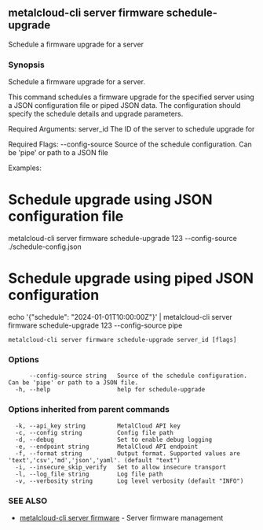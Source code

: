 ## metalcloud-cli server firmware schedule-upgrade

Schedule a firmware upgrade for a server

### Synopsis

Schedule a firmware upgrade for a server.

This command schedules a firmware upgrade for the specified server using a JSON 
configuration file or piped JSON data. The configuration should specify the 
schedule details and upgrade parameters.

Required Arguments:
  server_id              The ID of the server to schedule upgrade for

Required Flags:
  --config-source        Source of the schedule configuration. Can be 'pipe' or path to a JSON file

Examples:
  # Schedule upgrade using JSON configuration file
  metalcloud-cli server firmware schedule-upgrade 123 --config-source ./schedule-config.json

  # Schedule upgrade using piped JSON configuration
  echo '{"schedule": "2024-01-01T10:00:00Z"}' | metalcloud-cli server firmware schedule-upgrade 123 --config-source pipe


```
metalcloud-cli server firmware schedule-upgrade server_id [flags]
```

### Options

```
      --config-source string   Source of the schedule configuration. Can be 'pipe' or path to a JSON file.
  -h, --help                   help for schedule-upgrade
```

### Options inherited from parent commands

```
  -k, --api_key string         MetalCloud API key
  -c, --config string          Config file path
  -d, --debug                  Set to enable debug logging
  -e, --endpoint string        MetalCloud API endpoint
  -f, --format string          Output format. Supported values are 'text','csv','md','json','yaml'. (default "text")
  -i, --insecure_skip_verify   Set to allow insecure transport
  -l, --log_file string        Log file path
  -v, --verbosity string       Log level verbosity (default "INFO")
```

### SEE ALSO

* [metalcloud-cli server firmware](metalcloud-cli_server_firmware.md)	 - Server firmware management

